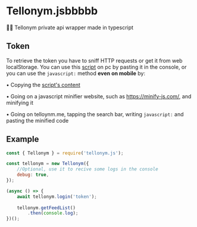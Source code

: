 # Tellonym.jsbbbbb
🕵️‍♂️ Tellonym private api wrapper made in typescript

## Token
To retrieve the token you have to sniff HTTP requests or get it from web localStorage.
You can use this [script](/getToken.js) on pc by pasting it in the console,
or you can use the `javascript:` method **even on mobile** by:

  • Copying the [script's content](https://raw.githubusercontent.com/47PADO47/Tellonym.js/main/getToken.js)
  
  • Going on a javascript minifier website, such as https://minify-js.com/, and minifying it
  
  • Going on telloynm.me, tapping the search bar, writing `javascript:` and pasting the minified code

## Example
```javascript
const { Tellonym } = require('tellonym.js');

const tellonym = new Tellonym({
    //Optional, use it to recive some logs in the console
    debug: true, 
});

(async () => {
    await tellonym.login('token');
    
    tellonym.getFeedList()
        .then(console.log);
})();
```
